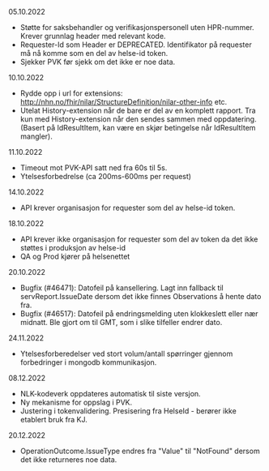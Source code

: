 05.10.2022

* Støtte for saksbehandler og verifikasjonspersonell uten HPR-nummer. Krever grunnlag header med relevant kode.
* Requester-Id som Header er DEPRECATED. Identifikator på requester må nå komme som en del av helse-id token.
* Sjekker PVK før sjekk om det ikke er noe data.

10.10.2022

* Rydde opp i url for extensions: http://nhn.no/fhir/nilar/StructureDefinition/nilar-other-info etc.
* Utelat History-extension når de bare er del av en komplett rapport. Tra kun med History-extension når den sendes sammen med oppdatering. (Basert på IdResultItem, kan være en skjør betingelse når IdResultItem mangler).

11.10.2022

* Timeout mot PVK-API satt ned fra 60s til 5s.
* Ytelsesforbedrelse (ca 200ms-600ms per request)

14.10.2022

* API krever organisasjon for requester som del av helse-id token.

18.10.2022

* API krever ikke organisasjon for requester som del av token da det ikke støttes i produksjon av helse-id
* QA og Prod kjører på helsenettet

20.10.2022
* Bugfix (#46471): Datofeil på kansellering. Lagt inn fallback til servReport.IssueDate dersom det ikke finnes Observations å hente dato fra.
* Bugfix (#46517): Datofeil på endringsmelding uten klokkeslett eller nær midnatt. Ble gjort om til GMT, som i slike tilfeller endrer dato.

24.11.2022
* Ytelsesforberedelser ved stort volum/antall spørringer gjennom forbedringer i mongodb kommunikasjon.

08.12.2022
* NLK-kodeverk oppdateres automatisk til siste versjon.
* Ny mekanisme for oppslag i PVK.
* Justering i tokenvalidering. Presisering fra HelseId - berører ikke etablert bruk fra KJ.

20.12.2022
* OperationOutcome.IssueType endres fra "Value" til "NotFound" dersom det ikke returneres noe data.
